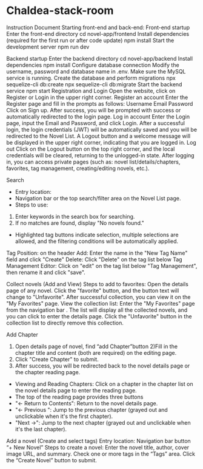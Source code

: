 # Chaldea-stack-room
Instruction Document 
Starting front-end and back-end:
Front-end startup
Enter the front-end directory
 cd novel-app/frontend
Install dependencies (required for the first run or after code update)
 npm install
Start the development server 
npm run dev

Backend startup 
Enter the backend directory 
cd novel-app/backend
Install dependencies 
npm install
Configure database connection
Modify the username, password and database name in .env.
Make sure the MySQL service is running.
Create the database and perform migrations 
npx sequelize-cli db:create
npx sequelize-cli db:migrate
Start the backend service 
npm start
Registration and Login
Open the website, click on Register or Login in the upper right corner.
Register an account
Enter the Register page and fill in the prompts as follows:
Username 
Email 
Password 
Click on Sign up.
After success, you will be prompted with success or automatically redirected to the login page. 
Log in account
Enter the Login page, input the Email and Password, and click Login.
After a successful login, the login credentials (JWT) will be automatically saved and you will be redirected to the Novel List.
A Logout button and a welcome message will be displayed in the upper right corner, indicating that you are logged in. 
Log out
Click on the Logout button on the top right corner, and the local credentials will be cleared, returning to the unlogged-in state.
After logging in, you can access private pages (such as: novel list/details/chapters, favorites, tag management, creating/editing novels, etc.). 

Search 
- Entry location:
- Navigation bar or the top search/filter area on the Novel List page.
- Steps to use:
1) Enter keywords in the search box for searching.
2) If no matches are found, display "No novels found."
- Highlighted tag buttons indicate selection, multiple selections are allowed, and the filtering conditions will be automatically applied. 

Tag
Position: on the header
Add: Enter the name in the "New Tag Name" field and click "Create"
Delete: Click "Delete" on the tag list below Tag Management
Editor: Click on "edit" on the tag list below "Tag Management", then rename it and click "save".

Collect novels (Add and View)
Steps to add to favorites:
Open the details page of any novel.
Click the "favorite" button, and the button text will change to "Unfavorite".
After successful collection, you can view it on the "My Favorites" page.
View the collection list:
Enter the "My Favorites" page from the navigation bar .
The list will display all the collected novels, and you can click to enter the details page.
Click the "Unfavorite" button in the collection list to directly remove this collection. 

Add Chapter 
1) Open details page of novel, find “add Chapter”button
2)Fill in the chapter title and content (both are required) on the editing page.
3) Click "Create Chapter" to submit.
4) After success, you will be redirected back to the novel details page or the chapter reading page.
- Viewing and Reading Chapters:
Click on a chapter in the chapter list on the novel details page to enter the reading page.
- The top of the reading page provides three buttons 
- "← Return to Contents": Return to the novel details page.
- "← Previous ": Jump to the previous chapter (grayed out and unclickable when it's the first chapter).
- "Next →": Jump to the next chapter (grayed out and unclickable when it's the last chapter).

Add a novel (Create and select tags)
Entry location:
Navigation bar button “+ New Novel”
Steps to create a novel:
Enter the novel title, author, cover image URL, and summary.
Check one or more tags in the “Tags” area.
Click the “Create Novel” button to submit.